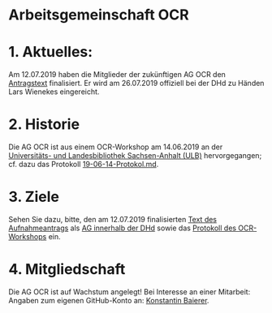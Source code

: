 # Arbeitsgemeinschaft OCR

# 1. Aktuelles:

Am 12.07.2019 haben die Mitglieder der zukünftigen AG OCR den <a
href="https://github.com/kba/ag-ocr/blob/master/dhd_ag_ocr.md"
target="_blank">Antragstext</a> finalisiert. Er wird am 26.07.2019 offiziell
bei der DHd zu Händen Lars Wienekes eingereicht.

# 2. Historie

Die AG OCR ist aus einem OCR-Workshop am 14.06.2019 an der <a
href="https://bibliothek.uni-halle.de/" target="_blank">Universitäts- und
Landesbibliothek Sachsen-Anhalt (ULB)</a> hervorgegangen; cf. dazu das
Protokoll <a
href="https://github.com/kba/ag-ocr/blob/master/19-06-14-Protokol.md"
target="_blank">19-06-14-Protokol.md</a>.

# 3. Ziele

Sehen Sie dazu, bitte, den am 12.07.2019 finalisierten <a
href="https://github.com/kba/ag-ocr/blob/master/dhd_ag_ocr.md"
target="_blank">Text des Aufnahmeantrags</a> als <a
href="http://dig-hum.de/dhd-ags" target="_blank">AG innerhalb der DHd</a> sowie
das <a href="https://github.com/kba/ag-ocr/blob/master/19-06-14-Protokol.md"
target="_blank">Protokoll des OCR-Workshops</a> ein.

# 4. Mitgliedschaft

Die AG OCR ist auf Wachstum angelegt! Bei Interesse an einer Mitarbeit: Angaben
zum eigenen GitHub-Konto an: [Konstantin
Baierer](mailto:konstantin.baierer@sbb.spk-berlin.de).
